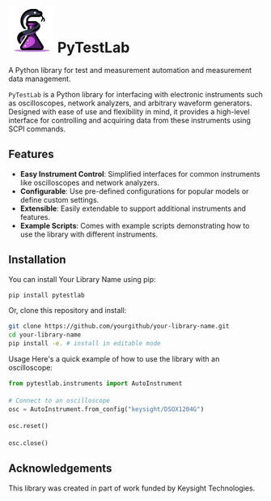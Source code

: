 # ![PyTestLab](pytestlab_logo.png) PyTestLab

A Python library for test and measurement  automation and measurement data management.

`PyTestLab` is a Python library for interfacing with electronic instruments such as oscilloscopes, network analyzers, and arbitrary waveform generators. Designed with ease of use and flexibility in mind, it provides a high-level interface for controlling and acquiring data from these instruments using SCPI commands.

## Features

- **Easy Instrument Control**: Simplified interfaces for common instruments like oscilloscopes and network analyzers.
- **Configurable**: Use pre-defined configurations for popular models or define custom settings.
- **Extensible**: Easily extendable to support additional instruments and features.
- **Example Scripts**: Comes with example scripts demonstrating how to use the library with different instruments.

## Installation

You can install Your Library Name using pip:

```bash
pip install pytestlab
```

Or, clone this repository and install:

```bash
git clone https://github.com/yourgithub/your-library-name.git
cd your-library-name
pip install -e. # install in editable mode
```

Usage
Here's a quick example of how to use the library with an oscilloscope:

```python
from pytestlab.instruments import AutoInstrument

# Connect to an oscilloscope
osc = AutoInstrument.from_config("keysight/DSOX1204G")

osc.reset()

osc.close()
```

## Acknowledgements

This library was created in part of work funded by Keysight Technologies.
